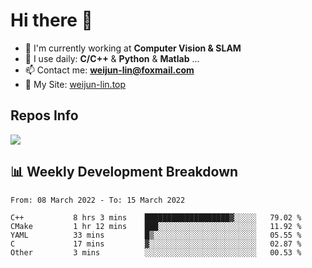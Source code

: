 # Hi there 👋

<!--
**Weijun-Lin/Weijun-Lin** is a ✨ _special_ ✨ repository because its `README.md` (this file) appears on your GitHub profile.

Here are some ideas to get you started:

- 🔭 I’m currently working on ...
- 🌱 I’m currently learning ...
- 👯 I’m looking to collaborate on ...
- 🤔 I’m looking for help with ...
- 💬 Ask me about ...
- 📫 How to reach me: ...
- 😄 Pronouns: ...
- ⚡ Fun fact: ...
-->

- 🏢 I'm currently working at **Computer Vision & SLAM**
- 🚀 I use daily: **C/C++** & **Python** & **Matlab** ...
- 📫 Contact me: **weijun-lin@foxmail.com**
- 🔗 My Site: [weijun-lin.top](https://weijun-lin.top/p)

  

## Repos Info
![](https://github-readme-stats.vercel.app/api?username=Weijun-Lin&theme=cobalt)

## 📊 Weekly Development Breakdown

<!--START_SECTION:waka-->

```text
From: 08 March 2022 - To: 15 March 2022

C++           8 hrs 3 mins    ███████████████████▓░░░░░   79.02 %
CMake         1 hr 12 mins    ███░░░░░░░░░░░░░░░░░░░░░░   11.92 %
YAML          33 mins         █▒░░░░░░░░░░░░░░░░░░░░░░░   05.55 %
C             17 mins         ▓░░░░░░░░░░░░░░░░░░░░░░░░   02.87 %
Other         3 mins          ░░░░░░░░░░░░░░░░░░░░░░░░░   00.53 %
```

<!--END_SECTION:waka-->
